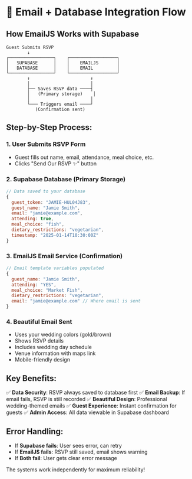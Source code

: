 # 📧 Email + Database Integration Flow

## How EmailJS Works with Supabase

```
Guest Submits RSVP
        ↓
┌─────────────────┐    ┌──────────────────┐
│   SUPABASE      │    │    EMAILJS       │
│   DATABASE      │    │    EMAIL         │
└─────────────────┘    └──────────────────┘
        ↑                       ↑
        │                       │
        ├── Saves RSVP data ────┤
        │   (Primary storage)    │
        │                       │
        └─── Triggers email ────┘
           (Confirmation sent)
```

## Step-by-Step Process:

### 1. User Submits RSVP Form
- Guest fills out name, email, attendance, meal choice, etc.
- Clicks "Send Our RSVP ✨" button

### 2. Supabase Database (Primary Storage)
```javascript
// Data saved to your database
{
  guest_token: "JAMIE-HUL04J83",
  guest_name: "Jamie Smith", 
  email: "jamie@example.com",
  attending: true,
  meal_choice: "fish",
  dietary_restrictions: "vegetarian",
  timestamp: "2025-01-14T10:30:00Z"
}
```

### 3. EmailJS Email Service (Confirmation)
```javascript
// Email template variables populated
{
  guest_name: "Jamie Smith",
  attending: "YES",
  meal_choice: "Market Fish", 
  dietary_restrictions: "vegetarian",
  email: "jamie@example.com" // Where email is sent
}
```

### 4. Beautiful Email Sent
- Uses your wedding colors (gold/brown)
- Shows RSVP details
- Includes wedding day schedule  
- Venue information with maps link
- Mobile-friendly design

## Key Benefits:

✅ **Data Security**: RSVP always saved to database first
✅ **Email Backup**: If email fails, RSVP is still recorded
✅ **Beautiful Design**: Professional wedding-themed emails
✅ **Guest Experience**: Instant confirmation for guests
✅ **Admin Access**: All data viewable in Supabase dashboard

## Error Handling:

- If **Supabase fails**: User sees error, can retry
- If **EmailJS fails**: RSVP still saved, email shows warning
- If **Both fail**: User gets clear error message

The systems work independently for maximum reliability!